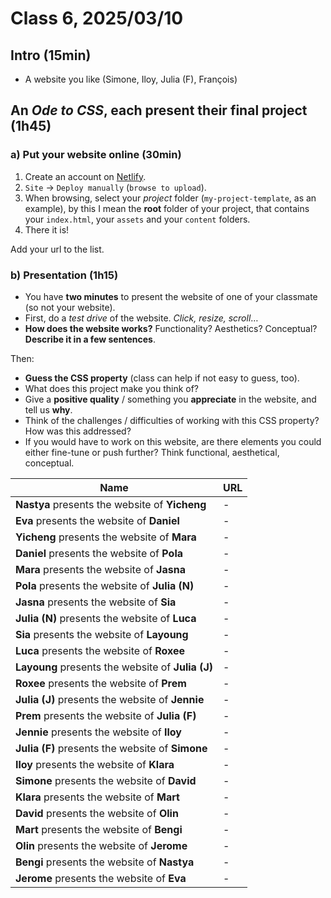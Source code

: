 # Class 6, 2025/03/10

## Intro (15min)

- A website you like (Simone, Iloy, Julia (F), François)

## An *Ode to CSS*, each present their final project (1h45)

### a) Put your website online (30min)

1) Create an account on [Netlify](https://app.netlify.com).
2) `Site` -> `Deploy manually` (`browse to upload`).
3) When browsing, select your *project* folder (`my-project-template`, as an example), by this I mean the **root** folder of your project, that contains your `index.html`, your `assets` and your `content` folders.
4) There it is!

Add your url to the list.

### b) Presentation (1h15)

- You have **two minutes** to present the website of one of your classmate (so not your website).
- First, do a *test drive* of the website. *Click, resize, scroll*…
- **How does the website works?** Functionality? Aesthetics? Conceptual? **Describe it in a few sentences**.

Then:

- **Guess the CSS property** (class can help if not easy to guess, too).
- What does this project make you think of?
- Give a **positive quality** / something you **appreciate** in the website, and tell us **why**.
- Think of the challenges / difficulties of working with this CSS property? How was this addressed?
- If you would have to work on this website, are there elements you could either fine-tune or push further? Think functional, aesthetical, conceptual.


| Name | URL |
| - | - |
| **Nastya** presents the website of **Yicheng** | - |
| **Eva** presents the website of **Daniel** | - |
| **Yicheng** presents the website of **Mara** | - |
| **Daniel** presents the website of **Pola** | - |
| **Mara** presents the website of **Jasna** | - |
| **Pola** presents the website of **Julia (N)** | - |
| **Jasna** presents the website of **Sia** | - |
| **Julia (N)** presents the website of **Luca** | - |
| **Sia** presents the website of **Layoung** | - |
| **Luca** presents the website of **Roxee** | - |
| **Layoung** presents the website of **Julia (J)** | - |
| **Roxee** presents the website of **Prem** | - |
| **Julia (J)** presents the website of **Jennie** | - |
| **Prem** presents the website of **Julia (F)** | - |
| **Jennie** presents the website of **Iloy** | - |
| **Julia (F)** presents the website of **Simone** | - |
| **Iloy** presents the website of **Klara** | - |
| **Simone** presents the website of **David** | - |
| **Klara** presents the website of **Mart** | - |
| **David** presents the website of **Olin** | - |
| **Mart** presents the website of **Bengi** | - |
| **Olin** presents the website of **Jerome** | - |
| **Bengi** presents the website of **Nastya** | - |
| **Jerome** presents the website of **Eva** | - |

